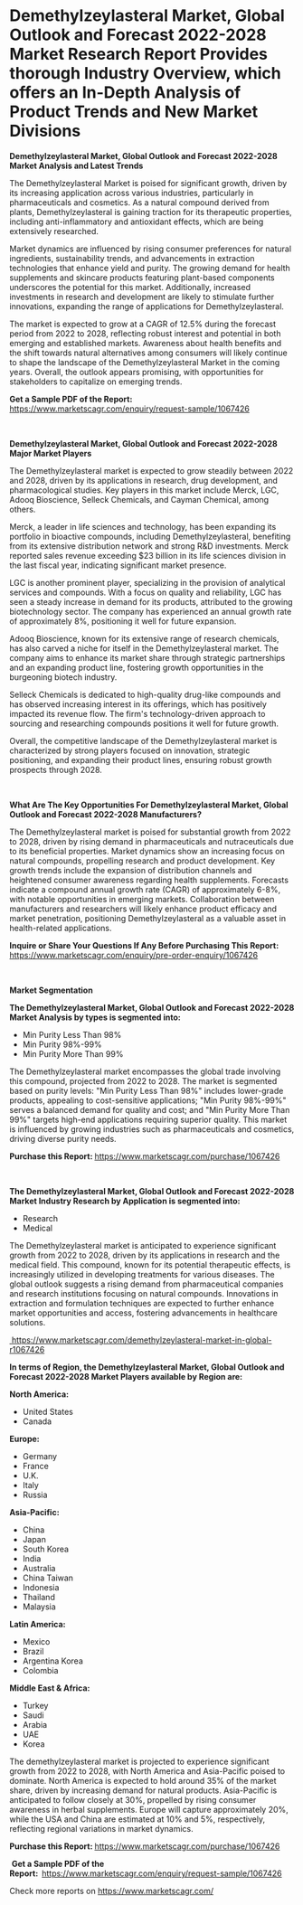 <p><h1>Demethylzeylasteral Market, Global Outlook and Forecast 2022-2028 Market Research Report Provides thorough Industry Overview, which offers an In-Depth Analysis of Product Trends and New Market Divisions</h1></p><p><strong>Demethylzeylasteral Market, Global Outlook and Forecast 2022-2028 Market Analysis and Latest Trends</strong></p>
<p><p>The Demethylzeylasteral Market is poised for significant growth, driven by its increasing application across various industries, particularly in pharmaceuticals and cosmetics. As a natural compound derived from plants, Demethylzeylasteral is gaining traction for its therapeutic properties, including anti-inflammatory and antioxidant effects, which are being extensively researched. </p><p>Market dynamics are influenced by rising consumer preferences for natural ingredients, sustainability trends, and advancements in extraction technologies that enhance yield and purity. The growing demand for health supplements and skincare products featuring plant-based components underscores the potential for this market. Additionally, increased investments in research and development are likely to stimulate further innovations, expanding the range of applications for Demethylzeylasteral.</p><p>The market is expected to grow at a CAGR of 12.5% during the forecast period from 2022 to 2028, reflecting robust interest and potential in both emerging and established markets. Awareness about health benefits and the shift towards natural alternatives among consumers will likely continue to shape the landscape of the Demethylzeylasteral Market in the coming years. Overall, the outlook appears promising, with opportunities for stakeholders to capitalize on emerging trends.</p></p>
<p><strong>Get a Sample PDF of the Report:&nbsp;</strong> <a href="https://www.marketscagr.com/enquiry/request-sample/1067426?utm_campaign=3122&utm_medium=2&utm_source=Github&utm_content=ia&utm_term=21032025&utm_id=demethylzeylasteral-market-global-outlook-and-forecast-2022-2028">https://www.marketscagr.com/enquiry/request-sample/1067426</a></p>
<p>&nbsp;</p>
<p><strong>Demethylzeylasteral Market, Global Outlook and Forecast 2022-2028 Major Market Players</strong></p>
<p><p>The Demethylzeylasteral market is expected to grow steadily between 2022 and 2028, driven by its applications in research, drug development, and pharmacological studies. Key players in this market include Merck, LGC, Adooq Bioscience, Selleck Chemicals, and Cayman Chemical, among others.</p><p>Merck, a leader in life sciences and technology, has been expanding its portfolio in bioactive compounds, including Demethylzeylasteral, benefiting from its extensive distribution network and strong R&D investments. Merck reported sales revenue exceeding $23 billion in its life sciences division in the last fiscal year, indicating significant market presence.</p><p>LGC is another prominent player, specializing in the provision of analytical services and compounds. With a focus on quality and reliability, LGC has seen a steady increase in demand for its products, attributed to the growing biotechnology sector. The company has experienced an annual growth rate of approximately 8%, positioning it well for future expansion.</p><p>Adooq Bioscience, known for its extensive range of research chemicals, has also carved a niche for itself in the Demethylzeylasteral market. The company aims to enhance its market share through strategic partnerships and an expanding product line, fostering growth opportunities in the burgeoning biotech industry.</p><p>Selleck Chemicals is dedicated to high-quality drug-like compounds and has observed increasing interest in its offerings, which has positively impacted its revenue flow. The firm's technology-driven approach to sourcing and researching compounds positions it well for future growth.</p><p>Overall, the competitive landscape of the Demethylzeylasteral market is characterized by strong players focused on innovation, strategic positioning, and expanding their product lines, ensuring robust growth prospects through 2028.</p></p>
<p>&nbsp;</p>
<p><strong>What Are The Key Opportunities For Demethylzeylasteral Market, Global Outlook and Forecast 2022-2028 Manufacturers?</strong></p>
<p><p>The Demethylzeylasteral market is poised for substantial growth from 2022 to 2028, driven by rising demand in pharmaceuticals and nutraceuticals due to its beneficial properties. Market dynamics show an increasing focus on natural compounds, propelling research and product development. Key growth trends include the expansion of distribution channels and heightened consumer awareness regarding health supplements. Forecasts indicate a compound annual growth rate (CAGR) of approximately 6-8%, with notable opportunities in emerging markets. Collaboration between manufacturers and researchers will likely enhance product efficacy and market penetration, positioning Demethylzeylasteral as a valuable asset in health-related applications.</p></p>
<p><strong>Inquire or Share Your Questions If Any Before Purchasing This Report:</strong> <a href="https://www.marketscagr.com/enquiry/pre-order-enquiry/1067426?utm_campaign=3122&utm_medium=2&utm_source=Github&utm_content=ia&utm_term=21032025&utm_id=demethylzeylasteral-market-global-outlook-and-forecast-2022-2028">https://www.marketscagr.com/enquiry/pre-order-enquiry/1067426</a></p>
<p>&nbsp;</p>
<p><strong>Market Segmentation</strong></p>
<p><strong>The Demethylzeylasteral Market, Global Outlook and Forecast 2022-2028 Market Analysis by types is segmented into:</strong></p>
<p><ul><li>Min Purity Less Than 98%</li><li>Min Purity 98%-99%</li><li>Min Purity More Than 99%</li></ul></p>
<p><p>The Demethylzeylasteral market encompasses the global trade involving this compound, projected from 2022 to 2028. The market is segmented based on purity levels: "Min Purity Less Than 98%" includes lower-grade products, appealing to cost-sensitive applications; "Min Purity 98%-99%" serves a balanced demand for quality and cost; and "Min Purity More Than 99%" targets high-end applications requiring superior quality. This market is influenced by growing industries such as pharmaceuticals and cosmetics, driving diverse purity needs.</p></p>
<p><strong>Purchase this Report:&nbsp;</strong><a href="https://www.marketscagr.com/purchase/1067426?utm_campaign=3122&utm_medium=2&utm_source=Github&utm_content=ia&utm_term=21032025&utm_id=demethylzeylasteral-market-global-outlook-and-forecast-2022-2028">https://www.marketscagr.com/purchase/1067426</a></p>
<p>&nbsp;</p>
<p><strong>The Demethylzeylasteral Market, Global Outlook and Forecast 2022-2028 Market Industry Research by Application is segmented into:</strong></p>
<p><ul><li>Research</li><li>Medical</li></ul></p>
<p><p>The Demethylzeylasteral market is anticipated to experience significant growth from 2022 to 2028, driven by its applications in research and the medical field. This compound, known for its potential therapeutic effects, is increasingly utilized in developing treatments for various diseases. The global outlook suggests a rising demand from pharmaceutical companies and research institutions focusing on natural compounds. Innovations in extraction and formulation techniques are expected to further enhance market opportunities and access, fostering advancements in healthcare solutions.</p></p>
<p><a href="https://www.marketscagr.com/demethylzeylasteral-market-in-global-r1067426?utm_campaign=3122&utm_medium=2&utm_source=Github&utm_content=ia&utm_term=21032025&utm_id=demethylzeylasteral-market-global-outlook-and-forecast-2022-2028">&nbsp;https://www.marketscagr.com/demethylzeylasteral-market-in-global-r1067426</a></p>
<p><strong>In terms of Region, the Demethylzeylasteral Market, Global Outlook and Forecast 2022-2028 Market Players available by Region are:</strong></p>
<p>
    <p> <strong> North America: </strong>
        <ul>
            <li>United States</li>
            <li>Canada</li>
        </ul>
        </p> 
    <p> <strong> Europe: </strong>
        <ul>
            <li>Germany</li>
            <li>France</li>
            <li>U.K.</li>
            <li>Italy</li>
            <li>Russia</li>
        </ul>
        </p> 
    <p> <strong> Asia-Pacific: </strong>
        <ul>
            <li>China</li>
            <li>Japan</li>
            <li>South Korea</li>
            <li>India</li>
            <li>Australia</li>
            <li>China Taiwan</li>
            <li>Indonesia</li>
            <li>Thailand</li>
            <li>Malaysia</li>
        </ul>
        </p> 
    <p> <strong> Latin America: </strong>
        <ul>
            <li>Mexico</li>
            <li>Brazil</li>
            <li>Argentina Korea</li>
            <li>Colombia</li>
        </ul>
        </p> 
    <p> <strong> Middle East & Africa: </strong>
        <ul>
            <li>Turkey</li>
            <li>Saudi</li>
            <li>Arabia</li>
            <li>UAE</li>
            <li>Korea</li>
        </ul>
    </p>
    </p>
<p><p>The demethylzeylasteral market is projected to experience significant growth from 2022 to 2028, with North America and Asia-Pacific poised to dominate. North America is expected to hold around 35% of the market share, driven by increasing demand for natural products. Asia-Pacific is anticipated to follow closely at 30%, propelled by rising consumer awareness in herbal supplements. Europe will capture approximately 20%, while the USA and China are estimated at 10% and 5%, respectively, reflecting regional variations in market dynamics.</p></p>
<p><strong>Purchase this Report: </strong><a href="https://www.marketscagr.com/purchase/1067426?utm_campaign=3122&utm_medium=2&utm_source=Github&utm_content=ia&utm_term=21032025&utm_id=demethylzeylasteral-market-global-outlook-and-forecast-2022-2028">https://www.marketscagr.com/purchase/1067426</a></p>
<p>&nbsp;<strong>Get a Sample PDF of the Report:&nbsp;&nbsp;</strong><a href="https://www.marketscagr.com/enquiry/request-sample/1067426?utm_campaign=3122&utm_medium=2&utm_source=Github&utm_content=ia&utm_term=21032025&utm_id=demethylzeylasteral-market-global-outlook-and-forecast-2022-2028">https://www.marketscagr.com/enquiry/request-sample/1067426</a></p>
<p><strong></strong></p>
<p>Check more reports on <a href="https://www.marketscagr.com/?utm_campaign=3122&utm_medium=2&utm_source=Github&utm_content=ia&utm_term=21032025&utm_id=demethylzeylasteral-market-global-outlook-and-forecast-2022-2028">https://www.marketscagr.com/</a></p>